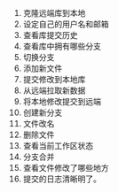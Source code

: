 1. 克隆远端库到本地
2. 设定自己的用户名和邮箱
3. 查看库提交历史
4. 查看库中拥有哪些分支
5. 切换分支
6. 添加新文件
7. 提交修改到本地库
8. 从远端拉取新数据
9. 将本地修改提交到远端
10. 创建新分支
11. 文件改名
12. 删除文件
13. 查看当前工作区状态
14. 分支合并
15. 查看文件修改了哪些地方
16. 提交的日志清晰明了。
